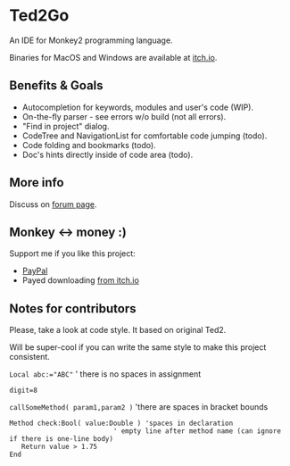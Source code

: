 # Ted2Go
An IDE for Monkey2 programming language.

Binaries for MacOS and Windows are available at [itch.io](https://nerobot.itch.io/ted2go).

## Benefits & Goals
* Autocompletion for keywords, modules and user's code (WIP).
* On-the-fly parser - see errors w/o build (not all errors).
* "Find in project" dialog.
* CodeTree and NavigationList for comfortable code jumping (todo).
* Code folding and bookmarks (todo).
* Doc's hints directly inside of code area (todo).

## More info
Discuss on [forum page](http://monkeycoder.co.nz/forums/topic/ted2go-fork/).

## Monkey <-> money :)
Support me if you like this project:
* [PayPal](https://paypal.me/engor)
* Payed downloading [from itch.io](https://nerobot.itch.io/ted2go)

## Notes for contributors
Please, take a look at code style. It based on original Ted2.

Will be super-cool if you can write the same style to make this project consistent.

`Local abc:="ABC"` ' there is no spaces in assignment

`digit=8`

`callSomeMethod( param1,param2 )` 'there are spaces in bracket bounds

```
Method check:Bool( value:Double ) 'spaces in declaration
                          ' empty line after method name (can ignore if there is one-line body)
   Return value > 1.75
End
```
